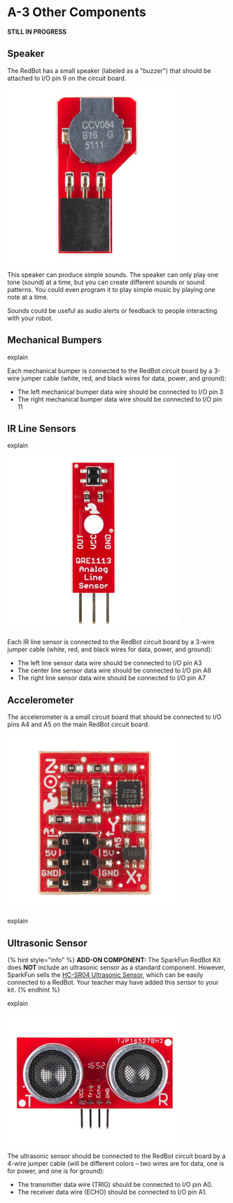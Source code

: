 # A-3 Other Components

**STILL IN PROGRESS**

## Speaker

The RedBot has a small speaker \(labeled as a "buzzer"\) that should be attached to I/O pin 9 on the circuit board.

![Speaker \(Buzzer\)](../../.gitbook/assets/redbot-speaker.jpg)

This speaker can produce simple sounds. The speaker can only play one tone \(sound\) at a time, but you can create different sounds or sound patterns. You could even program it to play simple music by playing one note at a time.

Sounds could be useful as audio alerts or feedback to people interacting with your robot.

## Mechanical Bumpers

explain



Each mechanical bumper is connected to the RedBot circuit board by a 3-wire jumper cable \(white, red, and black wires for data, power, and ground\):

* The left mechanical bumper data wire should be connected to I/O pin 3
* The right mechanical bumper data wire should be connected to I/O pin 11

## IR Line Sensors

explain

![IR Line Sensor](../../.gitbook/assets/redbot-line-sensor.jpg)

Each IR line sensor is connected to the RedBot circuit board by a 3-wire jumper cable \(white, red, and black wires for data, power, and ground\):

* The left line sensor data wire should be connected to I/O pin A3
* The center line sensor data wire should be connected to I/O pin A6
* The right line sensor data wire should be connected to I/O pin A7

## Accelerometer

The accelerometer is a small circuit board that should be connected to I/O pins A4 and A5 on the main RedBot circuit board.

![Accelerometer](../../.gitbook/assets/redbot-accelerometer.jpg)

explain

## Ultrasonic Sensor

{% hint style="info" %}
**ADD-ON COMPONENT:** The SparkFun RedBot Kit does **NOT** include an ultrasonic sensor as a standard component. However, SparkFun sells the [HC-SR04 Ultrasonic Sensor](https://www.sparkfun.com/products/13959), which can be easily connected to a RedBot. Your teacher may have added this sensor to your kit.
{% endhint %}

explain

![Ultrasonic Sensor](../../.gitbook/assets/ultrasonic-sensor.jpg)

The ultrasonic sensor should be connected to the RedBot circuit board by a 4-wire jumper cable \(will be different colors – two wires are for data, one is for power, and one is for ground\):

* The transmitter data wire \(TRIG\) should be connected to I/O pin A0.
* The receiver data wire \(ECHO\) should be connected to I/O pin A1.

